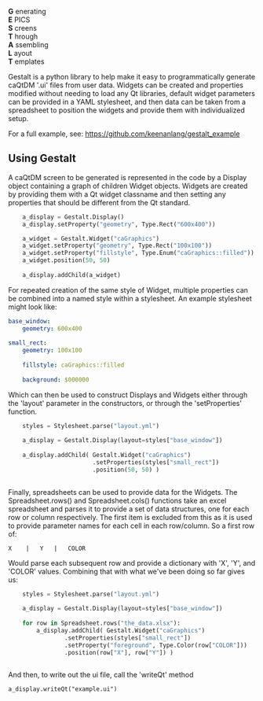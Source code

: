 **G** enerating  
**E** PICS  
**S** creens  
**T** hrough  
**A** ssembling  
**L** ayout  
**T** emplates  



Gestalt is a python library to help make it easy to programmatically 
generate caQtDM '.ui' files from user data. Widgets can be created and 
properties modified without needing to load any Qt libraries, default 
widget parameters can be provided in a YAML stylesheet, and then data 
can be taken from a spreadsheet to position the widgets and provide them 
with individualized setup.

For a full example, see: https://github.com/keenanlang/gestalt_example

## Using Gestalt

A caQtDM screen to be generated is represented in the code by a Display 
object containing a graph of children Widget objects. Widgets are created 
by providing them with a Qt widget classname and then setting any properties 
that should be different from the Qt standard.

```python
    a_display = Gestalt.Display()
    a_display.setProperty("geometry", Type.Rect("600x400"))

    a_widget = Gestalt.Widget("caGraphics")
    a_widget.setProperty("geometry", Type.Rect("100x100"))
    a_widget.setProperty("fillstyle", Type.Enum("caGraphics::filled"))
    a_widget.position(50, 50)
    
    a_display.addChild(a_widget)
```

For repeated creation of the same style of Widget, multiple properties can 
be combined into a named style within a stylesheet. An example stylesheet 
might look like:

```yaml
base_window:
    geometry: 600x400
    
small_rect:
    geometry: 100x100
    
    fillstyle: caGraphics::filled
    
    background: $000000
```

Which can then be used to construct Displays and Widgets either through the 
'layout' parameter in the constructors, or through the 'setProperties' function.

```python
    styles = Stylesheet.parse("layout.yml")
    
    a_display = Gestalt.Display(layout=styles["base_window"])
    
    a_display.addChild( Gestalt.Widget("caGraphics")
                        .setProperties(styles["small_rect"])
                        .position(50, 50) )
                        
```

Finally, spreadsheets can be used to provide data for the Widgets. The 
Spreadsheet.rows() and Spreadsheet.cols() functions take an excel spreadsheet and 
parses it to provide a set of data structures, one for each row or column respectively. 
The first item is excluded from this as it is used to provide parameter names for 
each cell in each row/column. So a first row of:

`X    |   Y   |   COLOR`

Would parse each subsequent row and provide a dictionary with 'X', 'Y', and 'COLOR' 
values. Combining that with what we've been doing so far gives us:

```python
    styles = Stylesheet.parse("layout.yml")
    
    a_display = Gestalt.Display(layout=styles["base_window"])
    
    for row in Spreadsheet.rows("the_data.xlsx"):
        a_display.addChild( Gestalt.Widget("caGraphics")
                .setProperties(styles["small_rect"])
                .setProperty("foreground", Type.Color(row["COLOR"]))
                .position(row["X"], row["Y"]) )
                
```

And then, to write out the ui file, call the 'writeQt' method

`a_display.writeQt("example.ui")`

